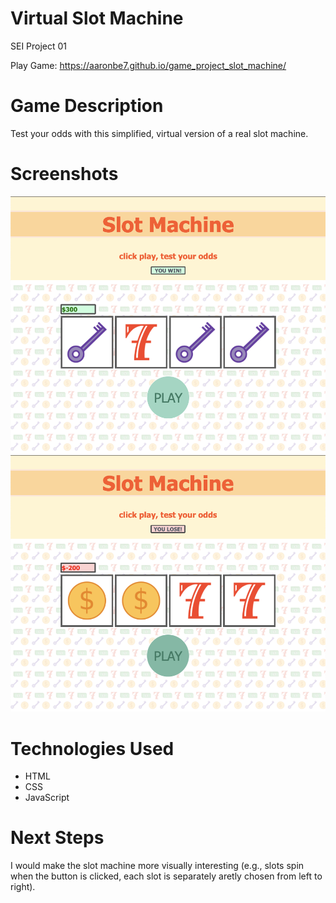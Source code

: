 # Virtual Slot Machine
SEI Project 01

Play Game: https://aaronbe7.github.io/game_project_slot_machine/

# Game Description
Test your odds with this simplified, virtual version of a real slot machine. 

# Screenshots
![Slot Machine 1](imgs/Slot_Machine_1.png)
![Slot Machine 2](imgs/Slot_Machine_2.png)

# Technologies Used
* HTML
* CSS
* JavaScript

# Next Steps
I would make the slot machine more visually interesting (e.g., slots spin when the button is clicked, each slot is separately aretly chosen from left to right). 

